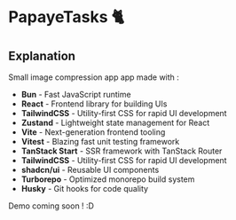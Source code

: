 # PapayeTasks 🐈

## Explanation
Small image compression app app made with :

- **Bun** - Fast JavaScript runtime
- **React** - Frontend library for building UIs
- **TailwindCSS** - Utility-first CSS for rapid UI development
- **Zustand** - Lightweight state management for React
- **Vite** - Next-generation frontend tooling
- **Vitest** - Blazing fast unit testing framework
- **TanStack Start** - SSR framework with TanStack Router
- **TailwindCSS** - Utility-first CSS for rapid UI development
- **shadcn/ui** - Reusable UI components
- **Turborepo** - Optimized monorepo build system
- **Husky** - Git hooks for code quality

Demo coming soon ! :D